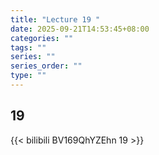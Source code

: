 ```yaml
---
title: "Lecture 19 "
date: 2025-09-21T14:53:45+08:00
categories: ""
tags: ""
series: ""
series_order: ""
type: ""
---
```


## 19 

{{< bilibili BV169QhYZEhn 19 >}}


